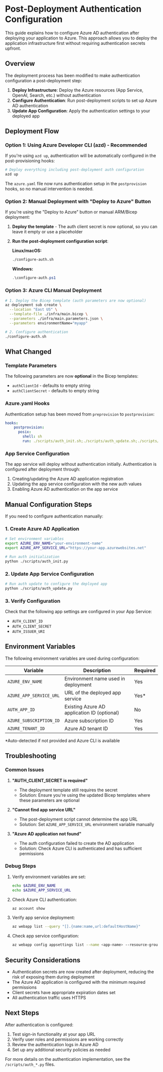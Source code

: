 # Post-Deployment Authentication Configuration

This guide explains how to configure Azure AD authentication after deploying your application to Azure. This approach allows you to deploy the application infrastructure first without requiring authentication secrets upfront.

## Overview

The deployment process has been modified to make authentication configuration a post-deployment step:

1. **Deploy Infrastructure**: Deploy the Azure resources (App Service, OpenAI, Search, etc.) without authentication
2. **Configure Authentication**: Run post-deployment scripts to set up Azure AD authentication
3. **Update App Configuration**: Apply the authentication settings to your deployed app

## Deployment Flow

### Option 1: Using Azure Developer CLI (azd) - Recommended

If you're using `azd up`, authentication will be automatically configured in the post-provisioning hooks:

```bash
# Deploy everything including post-deployment auth configuration
azd up
```

The `azure.yaml` file now runs authentication setup in the `postprovision` hooks, so no manual intervention is needed.

### Option 2: Manual Deployment with "Deploy to Azure" Button

If you're using the "Deploy to Azure" button or manual ARM/Bicep deployment:

1. **Deploy the template** - The auth client secret is now optional, so you can leave it empty or use a placeholder
2. **Run the post-deployment configuration script**:

   **Linux/macOS:**
   ```bash
   ./configure-auth.sh
   ```

   **Windows:**
   ```powershell
   .\configure-auth.ps1
   ```

### Option 3: Azure CLI Manual Deployment

```bash
# 1. Deploy the Bicep template (auth parameters are now optional)
az deployment sub create \
  --location "East US" \
  --template-file ./infra/main.bicep \
  --parameters ./infra/main.parameters.json \
  --parameters environmentName="myapp"

# 2. Configure authentication
./configure-auth.sh
```

## What Changed

### Template Parameters

The following parameters are now **optional** in the Bicep templates:

- `authClientId` - defaults to empty string
- `authClientSecret` - defaults to empty string

### Azure.yaml Hooks

Authentication setup has been moved from `preprovision` to `postprovision`:

```yaml
hooks:
    postprovision:
      posix:
        shell: sh
        run: ./scripts/auth_init.sh;./scripts/auth_update.sh;./scripts/prepdocs.sh;
```

### App Service Configuration

The app service will deploy without authentication initially. Authentication is configured after deployment through:

1. Creating/updating the Azure AD application registration
2. Updating the app service configuration with the new auth values
3. Enabling Azure AD authentication on the app service

## Manual Configuration Steps

If you need to configure authentication manually:

### 1. Create Azure AD Application

```bash
# Set environment variables
export AZURE_ENV_NAME="your-environment-name"
export AZURE_APP_SERVICE_URL="https://your-app.azurewebsites.net"

# Run auth initialization
python ./scripts/auth_init.py
```

### 2. Update App Service Configuration

```bash
# Run auth update to configure the deployed app
python ./scripts/auth_update.py
```

### 3. Verify Configuration

Check that the following app settings are configured in your App Service:

- `AUTH_CLIENT_ID`
- `AUTH_CLIENT_SECRET` 
- `AUTH_ISSUER_URI`

## Environment Variables

The following environment variables are used during configuration:

| Variable | Description | Required |
|----------|-------------|----------|
| `AZURE_ENV_NAME` | Environment name used in deployment | Yes |
| `AZURE_APP_SERVICE_URL` | URL of the deployed app service | Yes* |
| `AUTH_APP_ID` | Existing Azure AD application ID (optional) | No |
| `AZURE_SUBSCRIPTION_ID` | Azure subscription ID | Yes |
| `AZURE_TENANT_ID` | Azure AD tenant ID | Yes |

*Auto-detected if not provided and Azure CLI is available

## Troubleshooting

### Common Issues

1. **"AUTH_CLIENT_SECRET is required"**
   - The deployment template still requires the secret
   - Solution: Ensure you're using the updated Bicep templates where these parameters are optional

2. **"Cannot find app service URL"**
   - The post-deployment script cannot determine the app URL
   - Solution: Set `AZURE_APP_SERVICE_URL` environment variable manually

3. **"Azure AD application not found"**
   - The auth configuration failed to create the AD application
   - Solution: Check Azure CLI is authenticated and has sufficient permissions

### Debug Steps

1. Verify environment variables are set:
   ```bash
   echo $AZURE_ENV_NAME
   echo $AZURE_APP_SERVICE_URL
   ```

2. Check Azure CLI authentication:
   ```bash
   az account show
   ```

3. Verify app service deployment:
   ```bash
   az webapp list --query "[].{name:name,url:defaultHostName}"
   ```

4. Check app service configuration:
   ```bash
   az webapp config appsettings list --name <app-name> --resource-group <resource-group>
   ```

## Security Considerations

- Authentication secrets are now created after deployment, reducing the risk of exposing them during deployment
- The Azure AD application is configured with the minimum required permissions
- Client secrets have appropriate expiration dates set
- All authentication traffic uses HTTPS

## Next Steps

After authentication is configured:

1. Test sign-in functionality at your app URL
2. Verify user roles and permissions are working correctly
3. Review the authentication logs in Azure AD
4. Set up any additional security policies as needed

For more details on the authentication implementation, see the `/scripts/auth_*.py` files.
